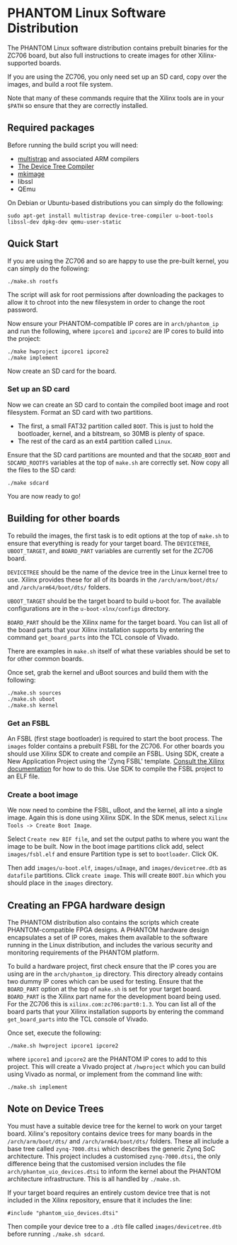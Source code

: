 # PHANTOM Linux Software Distribution

The PHANTOM Linux software distribution contains prebuilt binaries for the ZC706 board, but also full instructions to create images for other Xilinx-supported boards.

If you are using the ZC706, you only need set up an SD card, copy over the images, and build a root file system.

Note that many of these commands require that the Xilinx tools are in your `$PATH` so ensure that they are correctly installed.

## Required packages

Before running the build script you will need:
 * [multistrap](https://wiki.debian.org/Multistrap) and associated ARM compilers
 * [The Device Tree Compiler](https://git.kernel.org/pub/scm/utils/dtc/dtc.git)
 * [mkimage](https://linux.die.net/man/1/mkimage)
 * libssl
 * QEmu

On Debian or Ubuntu-based distributions you can simply do the following:

	sudo apt-get install multistrap device-tree-compiler u-boot-tools libssl-dev dpkg-dev qemu-user-static

## Quick Start

If you are using the ZC706 and so are happy to use the pre-built kernel, you can simply do the following:

	./make.sh rootfs

The script will ask for root permissions after downloading the packages to allow it to chroot into the new filesystem in order to change the root password.

Now ensure your PHANTOM-compatible IP cores are in `arch/phantom_ip` and run the following, where `ipcore1` and `ipcore2` are IP cores to build into the project:

	./make hwproject ipcore1 ipcore2
	./make implement

Now create an SD card for the board.

### Set up an SD card

Now we can create an SD card to contain the compiled boot image and root filesystem. Format an SD card with two partitions.

 * The first, a small FAT32 partition called `BOOT`. This is just to hold the bootloader, kernel, and a bitstream, so 30MB is plenty of space.
 * The rest of the card as an ext4 partition called `Linux`.

Ensure that the SD card partitions are mounted and that the `SDCARD_BOOT` and `SDCARD_ROOTFS` variables at the top of `make.sh` are correctly set. Now copy all the files to the SD card:

	./make sdcard

You are now ready to go!


## Building for other boards

To rebuild the images, the first task is to edit options at the top of `make.sh` to ensure that everything is ready for your target board. The `DEVICETREE`, `UBOOT_TARGET`, and `BOARD_PART` variables are currently set for the ZC706 board.

`DEVICETREE` should be the name of the device tree in the Linux kernel tree to use. Xilinx provides these for all of its boards in the `/arch/arm/boot/dts/` and `/arch/arm64/boot/dts/` folders.

`UBOOT_TARGET` should be the target board to build u-boot for. The available configurations are in the `u-boot-xlnx/configs` directory.

`BOARD_PART` should be the Xilinx name for the target board. You can list all of the board parts that your Xilinx installation supports by entering the command `get_board_parts` into the TCL console of Vivado.

There are examples in `make.sh` itself of what these variables should be set to for other common boards.

Once set, grab the kernel and uBoot sources and build them with the following:

	./make.sh sources
	./make.sh uboot
	./make.sh kernel


### Get an FSBL

An FSBL (first stage bootloader) is required to start the boot process. The `images` folder contains a prebuilt FSBL for the ZC706. For other boards you should use Xilinx SDK to create and compile an FSBL. Using SDK, create a New Application Project using the 'Zynq FSBL' template. [Consult the Xilinx documentation](http://www.wiki.xilinx.com/Build+FSBL) for how to do this. Use SDK to compile the FSBL project to an ELF file.


### Create a boot image

We now need to combine the FSBL, uBoot, and the kernel, all into a single image. Again this is done using Xilinx SDK. In the SDK menus, select `Xilinx Tools -> Create Boot Image`.

Select `Create new BIF file`, and set the output paths to where you want the image to be built. Now in the boot image partitions click add, select `images/fsbl.elf` and ensure Partition type is set to `bootloader`. Click OK.

Then add `images/u-boot.elf`, `images/uImage`, and `images/devicetree.dtb` as `datafile` partitions. Click `create image`. This will create `BOOT.bin` which you should place in the `images` directory.


## Creating an FPGA hardware design

The PHANTOM distribution also contains the scripts which create PHANTOM-compatible FPGA designs. A PHANTOM hardware design encapsulates a set of IP cores, makes them available to the software running in the Linux distribution, and includes the various security and monitoring requirements of the PHANTOM platform.

To build a hardware project, first check ensure that the IP cores you are using are in the `arch/phantom_ip` directory. This directory already contains two dummy IP cores which can be used for testing. Ensure that the `BOARD_PART` option at the top of `make.sh` is set for your target board. `BOARD_PART` is the Xilinx part name for the development board being used. For the ZC706 this is `xilinx.com:zc706:part0:1.3`. You can list all of the board parts that your Xilinx installation supports by entering the command `get_board_parts` into the TCL console of Vivado.

Once set, execute the following:

	./make.sh hwproject ipcore1 ipcore2

where `ipcore1` and `ipcore2` are the PHANTOM IP cores to add to this project. This will create a Vivado project at `/hwproject` which you can build using Vivado as normal, or implement from the command line with:

	./make.sh implement


## Note on Device Trees

You must have a suitable device tree for the kernel to work on your target board. Xilinx's repository contains device trees for many boards in the `/arch/arm/boot/dts/` and `/arch/arm64/boot/dts/` folders. These all include a base tree called `zynq-7000.dtsi` which describes the generic Zynq SoC architecture. This project includes a customised `zynq-7000.dtsi`, the only difference being that the customised version includes the file `arch/phantom_uio_devices.dtsi` to inform the kernel about the PHANTOM architecture infrastructure. This is all handled by `./make.sh`.

If your target board requires an entirely custom device tree that is not included in the Xilinx repository, ensure that it includes the line:

 	#include "phantom_uio_devices.dtsi"

Then compile your device tree to a `.dtb` file called `images/devicetree.dtb` before running `./make.sh sdcard`.
